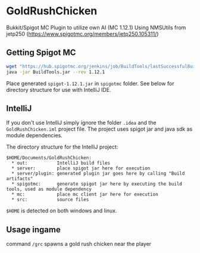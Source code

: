 # GoldRushChicken
Bukkit/Spigot MC Plugin to utilize own AI (MC 1.12.1)
Using NMSUtils from jetp250 (https://www.spigotmc.org/members/jetp250.105311/)

## Getting Spigot MC
```bash
wget "https://hub.spigotmc.org/jenkins/job/BuildTools/lastSuccessfulBuild/artifact/target/BuildTools.jar" -O BuildTools.jar
java -jar BuildTools.jar --rev 1.12.1
```
Place generated `spigot-1.12.1.jar` in `spigotmc` folder. See below for directory structure for use with IntelliJ IDE.

## IntelliJ
If you don't use IntelliJ simply ignore the folder `.idea` and the `GoldRushChicken.iml` project file. The project uses spigot jar and java sdk as module dependencies.

The directory structure for the IntelliJ project:
```
$HOME/Documents/GoldRushChicken:
  * out:           IntelliJ build files
  * server:        place spigot jar here for execution
  * server/plugin: generated plugin jar goes here by calling "Build artifacts"
  * spigotmc:      generate spigot jar here by executing the build tools, used as module dependency
  * mc:            place mc client jar here for execution
  * src:           source files
```
`$HOME` is detected on both windows and linux.

## Usage ingame
command `/grc` spawns a gold rush chicken near the player
